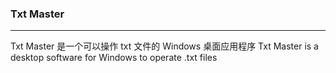 ### **Txt Master**
<hr />
Txt Master 是一个可以操作 txt 文件的 Windows 桌面应用程序
Txt Master is a desktop software for Windows to operate .txt files
